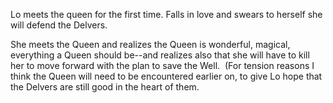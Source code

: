 Lo meets the queen for the first time. Falls in love and swears to herself she will defend the Delvers.

She meets the Queen and realizes the Queen is wonderful, magical, everything a Queen should be--and realizes also that she will have to kill her to move forward with the plan to save the Well.  (For tension reasons I think the Queen will need to be encountered earlier on, to give Lo hope that the Delvers are still good in the heart of them. 

